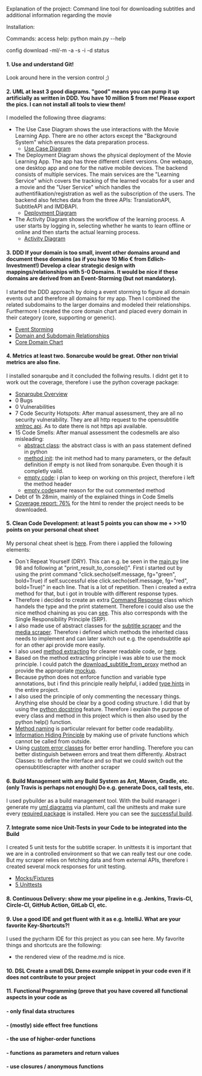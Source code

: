 Explanation of the project:
Command line tool for downloading subtitles and additional information regarding the movie

Installation:

Commands:
access help: python main.py --help

config
download -ml/-m -a -s -i -d
status


#### 1. Use and understand **Git!** ####
Look around here in the version control ;)
#### 2. **UML** at least **3** good diagrams. "good" means you can pump it up artificially as written in DDD. You have 10 million $ from me! Please export the pics. I can not install all tools to view them! ####
I modelled the following three diagrams:
- The Use Case Diagram shows the use interactions with the Movie Learning App. There are no other actors except the "Background System" which ensures the data preparation process. 
  - [Use Case Diagram](docs/uml/use_case_diagram.svg)
- The Deployment Diagram shows the physical deployment of the Movie Learning App. The app has three different client versions. One webapp, one desktop app and one for the native mobile devices. The backend consists of multiple services. The main services are the "Learning Service" which covers the tracking of the learned vocabs for a user and a movie and the "User Service" which handles the authentifikation/registration as well as the subscription of the users. The backend also fetches data from the three APIs: TranslationAPI, SubtitleAPI and IMDBAPI.
  - [Deployment Diagram](docs/uml/deployment_diagram.svg)
- The Activity Diagram shows the workflow of the learning process. A user starts by logging in, selecting whether he wants to learn offline or online and then starts the actual learning process. 
  - [Activity Diagram](docs/uml/activity_diagram.svg)

#### 3. **DDD** If your domain is too small, invent other domains around and document these domains (as if you have 10 Mio € from Edlich-Investment!) Develop a clear strategic design with mappings/relationships with 5-0 Domains. It would be nice if these domains are derived from an Event-Storming (but not mandatory). ####
I started the DDD approach by doing a event storming to figure all domain events out and therefore all domains for my app. Then I combined the related subdomains to the larger domains and modeled their relationships. Furthermore I created the core domain chart and placed every domain in their category (core, supporting or generic).
- [Event Storming](docs/ddd/event_storming_domains.pdf)
- [Domain and Subdomain Relationships](docs/ddd/domains_and_sub_domains_core_domain_chart.pdf)
- [Core Domain Chart](docs/ddd/domains_and_sub_domains_core_domain_chart.pdf)
#### 4. **Metrics** at least two. Sonarcube would be great. Other non trivial metrics are also fine. ####
I installed sonarqube and it concluded the follwing results. I didnt get it to work out the coverage, therefore i use the python coverage package:
- [Sonarqube Overview](docs/metrics/sonarqube.PNG)
- 0 Bugs 
- 0 Vulnerabilities
- 7 Code Security Hotspots: After manual assessment, they are all no security vulnerability. They are all http request to the opensubtitle [xmlrpc api](docs/metrics/code_smell_example6.PNG). As to date there is not https api available.
- 15 Code Smells: After manual assessment the codesmells are also misleading: 
    - [abstract class](docs/metrics/code_smell_example.PNG): the abstract class is with an pass statement defined in python
    - [method init](docs/metrics/code_smell_example2.PNG): the init method had to many parameters, or the default definition if empty is not liked from sonarqube. Even        though it is completly vaild.
    - [empty code](docs/metrics/code_smell_example3.PNG): i plan to keep on working on this project, therefore i left the method header 
    - [empty code](docs/metrics/code_smell_example5.PNG)same reason for the out commented method 
- Debt of 1h 28min, mainly of the explained things in Code Smells
- [Coverage report: 76%](docs/metrics/htmlcov/index.html) for the html to render the project needs to be downloaded.

#### 5. **Clean Code Development:** at least **5** points you can show me + >>10 points on your **personal cheat sheet** ####
My personal cheat sheet is [here](docs/cleanCode/clean_code_cheat%20sheet.pdf). From there i applied the following elements:
- Don´t Repeat Yourself (DRY). This can e.g. be seen in the [main.py](src/main/python/main.py#L98) line 98 and following at "print_result_to_console()". First i started out by using the print command "click.secho(self.message, fg="green", bold=True) if self.successful else click.secho(self.message, fg="red", bold=True)" in each line. That is a lot of repetition. Then i created a extra method for that, but i got in trouble with different response types.
- Therefore i decided to create an extra [Command Response](src/main/python/utils/command_response.py) class which handels the type and the print statement. Therefore i could also use the nice method chaining as you can [see](src/main/python/main.py#L98). This also corresponds with the Single Responsibility Principle (SRP). 
- I also made use of abstract classes for the [subtitle scraper](abstractClasses/subtitleScraper.py) and the [media scraper](abstractClasses/mediaMetaScraper.py). Therefore i defined which methods the inherited class needs to implement and can later switch out e.g. the opendsubtitle api for an other api provide more easily.
- I also used [method extracting](src/main/python/subtitle_crawler/openSubtitleCrawler.py#L83) for cleaner readable code, or [here](src/main/python/subtitle_crawler/openSubtitleCrawler.py#L141).
- Based on the method extracting principle i was able to use the mock principle. I could patch the [download_subtitle_from_proxy](src/unittest/python/download_subtitles_tests.py#L17) method an provide the appropriate [mockup](src/unittest/python/fixtures.py#L9).
- Because python does not enforce function and variable type annotations, but i find this principle really helpful, i added [type hints](src/main/python/media_crawler/imdbCrawler.py#L30) in the entire project.
- I also used the principle of only commenting the necessary things. Anything else should be clear by a good coding structure. I did that by using the [python docstring](src/main/python/subtitle_crawler/openSubtitleCrawler.py#L15) feature. Therefore i explain the purpose of every class and method in this project which is then also used by the python help() function. 
- [Method naming](src/main/python/subtitle_crawler/openSubtitleCrawler.py#L118) is particular relevant for better code readability.  
- [Information Hiding Principle](src/main/python/subtitle_crawler/openSubtitleCrawler.py#L83) by making use of private functions which cannot be called from outside.
- Using [custom error classes](src/main/python/error_classes/open_subtitle_errors.py) for better error handling. Therefore you can better distinguish between errors and treat them differently.
Abstract Classes: to define the interface and so that we could switch out the opensubtitlescrapter with another scraper
#### 6. **Build Management** with any Build System as Ant, Maven, Gradle, etc. (only Travis is perhaps not enough) Do e.g. generate Docs, call tests, etc. ####
I used pybuilder as a build management tool. With the build manager i generate my [uml diagrams](build.py#53) via plantuml, call the unittests and make sure every [required package](build.py#38) is installed.
Here you can see the [successful build](docs/buildManager/pybuilder.PNG).
#### 7. Integrate some nice **Unit-Tests** in your Code to be integrated into the Build ####
I created 5 unit tests for the subtitle scraper. In unittests it is important that we are in a controlled environment so that we can really test our one code.
But my scraper relies on fetching data and from external APIs, therefore i created several mock responses for unit testing. 
- [Mocks/Fixtures](src/unittest/python/fixtures.py)
- [5 Unittests](src/unittest/python/download_subtitles_tests.py)
#### 8. **Continuous Delivery:** show me your pipeline in e.g. Jenkins, Travis-CI, Circle-CI, GitHub Action, GitLab CI, etc. ####
#### 9. Use a good **IDE** and get fluent with it as e.g. IntelliJ. What are your favorite **Key-Shortcuts**?! ####
I used the pycharm IDE for this project as you can see here. My favorite things and shortcuts are the following:
- the rendered view of the readme.md is nice.
#### 10. **DSL** Create a small DSL Demo example snippet in your code even if it does not contribute to your project ####
#### 11. **Functional Programming** (prove that you have covered all functional aspects in your code as ####
####  - only final data structures ####
####  - (mostly) side effect free functions ####
####  - the use of higher-order functions ####
####  - functions as parameters and return values ####
####  - use closures / anonymous functions ####
